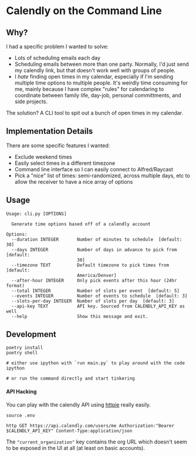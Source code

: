 # Calendly on the Command Line

## Why?

I had a specific problem I wanted to solve:

* Lots of scheduling emails each day
* Scheduling emails between more than one party. Normally, I'd just send my calendly link, but that doesn't work well with groups of people.
* I *hate* finding open times in my calendar, especially if I'm sending multiple time options to multiple people. It's weirdly time consuming for me, mainly because I have complex "rules" for calendaring to coordinate between family life, day-job, personal committments, and side projects.

The solution? A CLI tool to spit out a bunch of open times in my calendar.

## Implementation Details

There are some specific features I wanted:

* Exclude weekend times
* Easily select times in a different timezone
* Command line interface so I can easily connect to Alfred/Raycast
* Pick a "nice" list of times: semi-randomized, across multiple days, etc to allow the receiver to have a nice array of options

## Usage

```
Usage: cli.py [OPTIONS]

  Generate time options based off of a calendly account

Options:
  --duration INTEGER       Number of minutes to schedule  [default: 30]
  --days INTEGER           Number of days in advance to pick from  [default:
                           30]
  --timezone TEXT          Default timezone to pick times from  [default:
                           America/Denver]
  --after-hour INTEGER     Only pick events after this hour (24hr format)
  --total INTEGER          Number of slots per event  [default: 5]
  --events INTEGER         Number of events to schedule  [default: 3]
  --slots-per-day INTEGER  Number of slots per day  [default: 3]
  --api-key TEXT           API key. Sourced from CALENDLY_API_KEY as well
  --help                   Show this message and exit.
```

## Development

```shell
poetry install
poetry shell

# either use ipython with `run main.py` to play around with the code
ipython

# or run the command directly and start tinkering
```

#### API Hacking

You can play with the calendly API using [httpie](https://httpie.io) really easily.

```shell
source .env

http GET https://api.calendly.com/users/me Authorization:"Bearer $CALENDLY_API_KEY" Content-Type:application/json
```

The `"current_organization"` key contains the org URL which doesn't seem to be exposed in the UI at all (at least on basic accounts).
